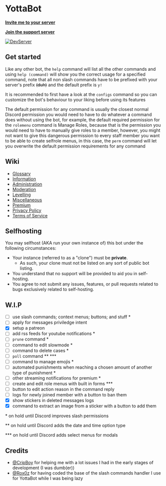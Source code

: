 # YottaBot
**[Invite me to your server](https://discord.com/oauth2/authorize?client_id=371902120561082368&permissions=2147483647&scope=bot+applications.commands)**

**[Join the support server](https://discord.gg/eNcsvsy)**

[![DevServer](https://discordapp.com/api/guilds/476244157245947904/widget.png?style=shield)](https://discord.gg/eNcsvsy)

## Get started
Like any other bot, the `help` command will list all the other commands and using `help (command)` will show you the correct usage for a specified command, note that all non slash commands have to be prefixed with your server's prefix ~~(duh)~~ and the default prefix is `y!`

It is recommended to first have a look at the `configs` command so you can customize the bot's behaviour to your liking before using its features

The default permission for any command is usually the closest normal Discord permission you would need to have to do whatever a command does without using the bot, for example, the default required permission for the `rolemenu` command is Manage Roles, because that is the permission you would need to have to manually give roles to a member, however, you might not want to give this dangerous permission to every staff member you want to be able to create selfrole menus, in this case, the `perm` command will let you overwrite the default permission requirements for any command

## Wiki
* [Glossary](https://github.com/HordLawk/YottaBot/wiki/Glossary)
* [Information](https://github.com/HordLawk/YottaBot/wiki/Information)
* [Administration](https://github.com/HordLawk/YottaBot/wiki/Administration)
* [Moderation](https://github.com/HordLawk/YottaBot/wiki/Moderation)
* [Levelling](https://github.com/HordLawk/YottaBot/wiki/Levelling)
* [Miscellaneous](https://github.com/HordLawk/YottaBot/wiki/Miscellaneous)
* [Premium](https://github.com/HordLawk/YottaBot/wiki/Premium)
* [Privacy Policy](https://github.com/HordLawk/YottaBot/wiki/Privacy-Policy)
* [Terms of Service](https://github.com/HordLawk/YottaBot/wiki/Terms-of-Service)

## Selfhosting
You may selfhost (AKA run your own instance of) this bot under the following circumstances:
- Your instance (referred to as a "clone") must be **private**.
    - As such, your clone must not be listed on any sort of public bot listing.
- You understand that no support will be provided to aid you in self-hosting.
- You agree to not submit any issues, features, or pull requests related to bugs exclusively related to self-hosting.

## W.I.P
- [ ] use slash commands; context menus; buttons; and stuff *
- [ ] apply for messages priviledge intent
- [x] setup a patreon
- [ ] add rss feeds for youtube notifications *
- [ ] `prune` command *
- [ ] command to edit slowmode *
- [ ] command to delete cases *
- [ ] `poll` command ** \***
- [ ] command to manage emojis *
- [ ] automated punishments when reaching a chosen amount of another type of punishment *
- [ ] other streaming notifications for premium *
- [ ] create and edit role menus with built in forms \***
- [ ] button to edit action reason in the command reply
- [ ] logs for newly joined member with a button to ban them
- [x] show stickers in deleted messages logs
- [x] command to extract an image from a sticker with a button to add them

\* on hold until Discord improves slash permissions

** on hold until Discord adds the date and time option type

\*** on hold until Discord adds select menus for modals

## Credits
- [@CripBoy](https://github.com/CripBoy) for helping me with a lot issues I had in the early stages of development (I was dumb(er))
- [@Rox0z](https://github.com/Rox0z) for having coded the base of the slash commands handler I use for YottaBot while I was being lazy